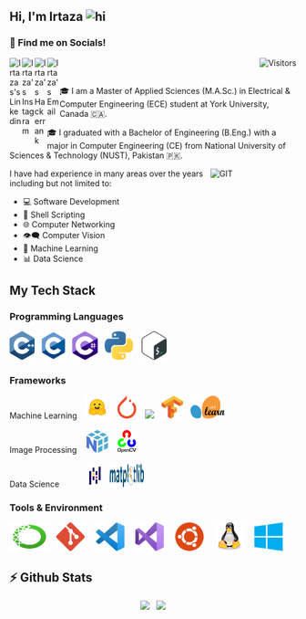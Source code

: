 ## Hi, I'm Irtaza <img src="https://user-images.githubusercontent.com/1303154/88677602-1635ba80-d120-11ea-84d8-d263ba5fc3c0.gif" width="28px" height="28px" alt="hi">

### 📱 Find me on Socials!

<a href="https://www.linkedin.com/in/irtaza-sajid/">
  <img align="left" alt="Irtazas's Linkedin" width="22px" src="https://cdn.jsdelivr.net/npm/simple-icons@v3/icons/linkedin.svg" />
</a>
<a href="https://www.instagram.com/irtaza.exists/">
  <img align="left" alt="Irtaza's Instagram" width="22px" src="https://cdn.jsdelivr.net/npm/simple-icons@v3/icons/instagram.svg" />
</a>
<a href="https://www.hackerrank.com/stwaynexg/">
  <img align="left" alt="Irtaza's Hackerrank" width="22px" src="https://cdn.jsdelivr.net/npm/simple-icons@3.13.0/icons/hackerrank.svg" />
</a>
<a href="mailto:stwaynexg@gmail.com">
  <img align="left" alt="Irtaza's Email" width="22px" src="https://cdn.jsdelivr.net/npm/simple-icons@v3/icons/gmail.svg" />
</a>
<img align="right" alt="Visitors" height="26px" src="https://komarev.com/ghpvc/?username=StwayneXG&color=000000&style=for-the-badge&label=VISTORS" />
<br/><br/>

🎓 I am a Master of Applied Sciences (M.A.Sc.) in Electrical & Computer Engineering (ECE) student at York University, Canada 🇨🇦.

🎓 I graduated with a Bachelor of Engineering (B.Eng.) with a major in Computer Engineering (CE) from National University of Sciences & Technology (NUST), Pakistan 🇵🇰.

<img width="30%" align="right" alt="GIT" src="https://i.pinimg.com/originals/e4/26/70/e426702edf874b181aced1e2fa5c6cde.gif" />

I have had experience in many areas over the years including but not limited to:
- 💻 Software Development
- 📜 Shell Scripting
- 🌐 Computer Networking
- 👁️‍🗨️ Computer Vision
- 🤖 Machine Learning
- 📊 Data Science


## My Tech Stack

### Programming Languages

<p align="left">
 <img style="margin: auto;" src="https://github.com/StwayneXG/StwayneXG/blob/3cd848b0cc25c02eafb13e89eeb3302b073ec279/SVG%20Icons/Programming%20Languages/C%2B%2B.svg" alt=cplusplus height="50"/> &nbsp;
 <img style="margin: auto;" src="https://github.com/StwayneXG/StwayneXG/blob/3cd848b0cc25c02eafb13e89eeb3302b073ec279/SVG%20Icons/Programming%20Languages/C.svg" alt=c height="50"/> &nbsp;
 <img style="margin: auto;" src="https://github.com/StwayneXG/StwayneXG/blob/3cd848b0cc25c02eafb13e89eeb3302b073ec279/SVG%20Icons/Programming%20Languages/C%23.svg" alt=csharp height="50"/> &nbsp;
 <img style="margin: auto;" src="https://github.com/StwayneXG/StwayneXG/blob/3cd848b0cc25c02eafb13e89eeb3302b073ec279/SVG%20Icons/Programming%20Languages/Python.svg" alt=python height="50"/> &nbsp;
 <img style="margin: auto;" src="https://github.com/StwayneXG/StwayneXG/blob/3cd848b0cc25c02eafb13e89eeb3302b073ec279/SVG%20Icons/Programming%20Languages/Bash.svg" alt=bash height="50"/>
</p>

### Frameworks

Machine Learning &nbsp;&nbsp;
<code><img height="40" src="https://github.com/StwayneXG/StwayneXG/blob/6eb20553f3ecfcb34878b68007201bf154bf5dcf/SVG%20Icons/Frameworks/HuggingFace.svg"></code> &nbsp;
<code><img height="40" src="https://github.com/StwayneXG/StwayneXG/blob/6eb20553f3ecfcb34878b68007201bf154bf5dcf/SVG%20Icons/Frameworks/Pytorch.svg"></code> &nbsp;
<code><img height="40" src="https://upload.wikimedia.org/wikipedia/commons/thumb/a/ae/Keras_logo.svg/2048px-Keras_logo.svg.png"></code> &nbsp;
<code><img height="40" src="https://github.com/StwayneXG/StwayneXG/blob/6eb20553f3ecfcb34878b68007201bf154bf5dcf/SVG%20Icons/Frameworks/Tensorflow.svg"></code> &nbsp;
<code><img width="60" height="40" src="https://github.com/StwayneXG/StwayneXG/blob/6eb20553f3ecfcb34878b68007201bf154bf5dcf/SVG%20Icons/Frameworks/Scikit-learn.svg"></code>
<br/><br/>
Image Processing &nbsp;&nbsp;
<code><img height="40" src="https://github.com/StwayneXG/StwayneXG/blob/6eb20553f3ecfcb34878b68007201bf154bf5dcf/SVG%20Icons/Frameworks/Numpy.svg"></code> &nbsp;
<code><img height="40" src="https://github.com/StwayneXG/StwayneXG/blob/6eb20553f3ecfcb34878b68007201bf154bf5dcf/SVG%20Icons/Frameworks/OpenCV.svg"></code> 
<br/><br/>
Data Science &nbsp;&nbsp;&nbsp;&nbsp;&nbsp;&nbsp;&nbsp;&nbsp;&nbsp;&nbsp;
<code><img height="40" src="https://github.com/StwayneXG/StwayneXG/blob/6eb20553f3ecfcb34878b68007201bf154bf5dcf/SVG%20Icons/Frameworks/Pandas.svg"></code> &nbsp;
<code><img width="60" height="40" src="https://github.com/StwayneXG/StwayneXG/blob/6eb20553f3ecfcb34878b68007201bf154bf5dcf/SVG%20Icons/Frameworks/Matplotlib.svg"></code>

### Tools & Environment
<p align="left">
  
  <img style="margin: auto;" src="https://github.com/StwayneXG/StwayneXG/blob/6eb20553f3ecfcb34878b68007201bf154bf5dcf/SVG%20Icons/Environments%20%26%20Tools/Anaconda.svg" alt=c width="70" height="50"/> &nbsp;
  <img style="margin: auto;" src="https://github.com/StwayneXG/StwayneXG/blob/3cd848b0cc25c02eafb13e89eeb3302b073ec279/SVG%20Icons/Environments%20%26%20Tools/Git.svg" alt=c height="50"/> &nbsp; &nbsp;
  <img style="margin: auto;" src="https://github.com/StwayneXG/StwayneXG/blob/3cd848b0cc25c02eafb13e89eeb3302b073ec279/SVG%20Icons/Environments%20%26%20Tools/VS%20Code.svg" alt=c height="50"/> &nbsp; &nbsp;
  <img style="margin: auto;" src="https://github.com/StwayneXG/StwayneXG/blob/3cd848b0cc25c02eafb13e89eeb3302b073ec279/SVG%20Icons/Environments%20%26%20Tools/Visual%20Studio.svg" alt=c height="50"/> &nbsp; &nbsp;
  <img style="margin: auto;" src="https://github.com/StwayneXG/StwayneXG/blob/3cd848b0cc25c02eafb13e89eeb3302b073ec279/SVG%20Icons/Environments%20%26%20Tools/Ubuntu.svg" alt=c height="50"/> &nbsp; &nbsp;
  <img style="margin: auto;" src="https://github.com/StwayneXG/StwayneXG/blob/3cd848b0cc25c02eafb13e89eeb3302b073ec279/SVG%20Icons/Environments%20%26%20Tools/Linux.svg" alt=c height="50"/> &nbsp; &nbsp;
  <img style="margin: auto;" src="https://github.com/StwayneXG/StwayneXG/blob/3cd848b0cc25c02eafb13e89eeb3302b073ec279/SVG%20Icons/Environments%20%26%20Tools/Windows.svg" alt=c height="50"/> &nbsp;
<p/>
 
## ⚡ Github Stats
<!--
![Irtaza's github stats](https://github-readme-stats.vercel.app/api?username=StwayneXG&count_private=true&theme=tokyonight&hide=contribs,prs) &nbsp;
![Top Langs](https://github-readme-stats.vercel.app/api/top-langs/?username=StwayneXG&layout=compact&hide=html,ruby&theme=tokyonight)
-->
<p align="center">
<img height="140em" src="https://github-readme-stats.vercel.app/api?username=StwayneXG&count_private=true&show_icons=true&theme=tokyonight&hide=contribs,prs" align = "center"/>
&nbsp;
<img height="140em" src="https://github-readme-stats.vercel.app/api/top-langs?username=StwayneXG&show_icons=true&locale=en&layout=compact&hide=html,ruby,Qmake&theme=tokyonight" align = "center"/>
</p>

<!--
**StwayneXG/StwayneXG** is a ✨ _special_ ✨ repository because its `README.md` (this file) appears on your GitHub profile.

Here are some ideas to get you started:

- 🔭 I’m currently working on ...
- 🌱 I’m currently learning ...
- 👯 I’m looking to collaborate on ...
- 🤔 I’m looking for help with ...
- 💬 Ask me about ...
- 📫 How to reach me: ...
- 😄 Pronouns: ...
- ⚡ Fun fact: ...
-->
